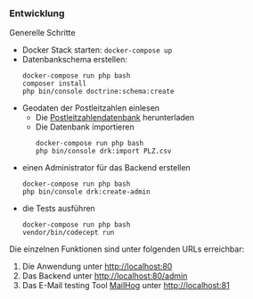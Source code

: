 ### Entwicklung

Generelle Schritte

- Docker Stack starten: `docker-compose up`
- Datenbankschema erstellen:
    ```
    docker-compose run php bash
    composer install
    php bin/console doctrine:schema:create
    ```
- Geodaten der Postleitzahlen einlesen
  * Die [Postleitzahlendatenbank](https://launix.de/launix/wp-content/uploads/2019/06/PLZ.csv) herunterladen
  * Die Datenbank importieren
      ```
      docker-compose run php bash
      php bin/console drk:import PLZ.csv
      ```
- einen Administrator für das Backend erstellen
    ```
    docker-compose run php bash
    php bin/console drk:create-admin
    ```
- die Tests ausführen
    ```
    docker-compose run php bash
    vendor/bin/codecept run
    ```

Die einzelnen Funktionen sind unter folgenden URLs erreichbar:

1. Die Anwendung unter [http://localhost:80](http://localhost:80)
2. Das Backend unter [http://localhost:80/admin](http://localhost:80/admin)
3. Das E-Mail testing Tool [MailHog](https://github.com/mailhog/MailHog) unter [http://localhost:81](http://localhost:81)